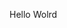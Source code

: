 Hello Wolrd













































































































































































































































































































































































































































































































































































































































































































































































































































































































































































































































































































































































































































































































































































































































































































































































































































































































































































































































































































































































































































































































































































































































































































































































































































































































































































































































































































































































































































































































































































































































































































































































































































































































































































































































































































































































































































































































































































































































































































































































































































































































































































































































































































































